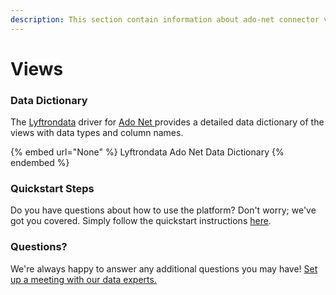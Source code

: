 ```yaml
---
description: This section contain information about ado-net connector views information
---
```


# Views

### Data Dictionary

The [Lyftrondata](https://www.lyftrondata.com/) driver for [Ado Net](None/)[ ](https://www.lyftrondata.com/integration/ado-net/)provides a detailed data dictionary of the views with data types and column names.

{% embed url="None" %}
Lyftrondata Ado Net Data Dictionary
{% endembed %}

### Quickstart Steps

Do you have questions about how to use the platform? Don't worry; we've got you covered. Simply follow the quickstart instructions [here](../README.md).

### Questions? <a href="#questions" id="questions"></a>

We're always happy to answer any additional questions you may have! [Set up a meeting with our data experts.](https://www.lyftrondata.com/book-a-meeting/)


